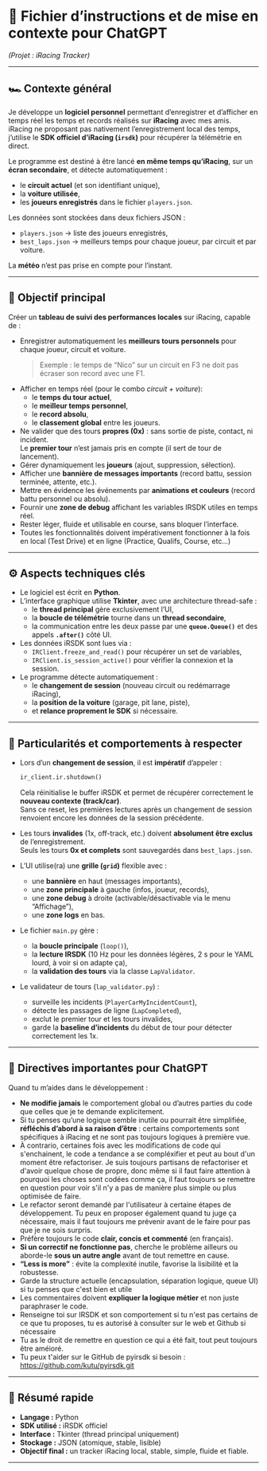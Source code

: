 # 🧠 Fichier d’instructions et de mise en contexte pour ChatGPT  
*(Projet : iRacing Tracker)*

---

## 🏎️ Contexte général

Je développe un **logiciel personnel** permettant d’enregistrer et d’afficher en temps réel les temps et records réalisés sur **iRacing** avec mes amis.  
iRacing ne proposant pas nativement l’enregistrement local des temps, j’utilise le **SDK officiel d’iRacing (`irsdk`)** pour récupérer la télémétrie en direct.

Le programme est destiné à être lancé **en même temps qu’iRacing**, sur un **écran secondaire**, et détecte automatiquement :
- le **circuit actuel** (et son identifiant unique),
- la **voiture utilisée**,
- les **joueurs enregistrés** dans le fichier `players.json`.

Les données sont stockées dans deux fichiers JSON :
- `players.json` → liste des joueurs enregistrés,  
- `best_laps.json` → meilleurs temps pour chaque joueur, par circuit et par voiture.

La **météo** n’est pas prise en compte pour l’instant.

---

## 🎯 Objectif principal

Créer un **tableau de suivi des performances locales** sur iRacing, capable de :
- Enregistrer automatiquement les **meilleurs tours personnels** pour chaque joueur, circuit et voiture.  
  > Exemple : le temps de “Nico” sur un circuit en F3 ne doit pas écraser son record avec une F1.
- Afficher en temps réel (pour le combo *circuit + voiture*):
  - le **temps du tour actuel**,  
  - le **meilleur temps personnel**,  
  - le **record absolu**,  
  - le **classement global** entre les joueurs.
- Ne valider que des tours **propres (0x)** : sans sortie de piste, contact, ni incident.  
  Le **premier tour** n’est jamais pris en compte (il sert de tour de lancement).
- Gérer dynamiquement les **joueurs** (ajout, suppression, sélection).
- Afficher une **bannière de messages importants** (record battu, session terminée, attente, etc.).
- Mettre en évidence les événements par **animations et couleurs** (record battu personnel ou absolu).
- Fournir une **zone de debug** affichant les variables IRSDK utiles en temps réel.
- Rester léger, fluide et utilisable en course, sans bloquer l’interface.
- Toutes les fonctionnalités doivent impérativement fonctionner à la fois en local (Test Drive) et en ligne (Practice, Qualifs, Course, etc...)

---

## ⚙️ Aspects techniques clés

- Le logiciel est écrit en **Python**.  
- L’interface graphique utilise **Tkinter**, avec une architecture thread-safe :
  - le **thread principal** gère exclusivement l’UI,  
  - la **boucle de télémétrie** tourne dans un **thread secondaire**,  
  - la communication entre les deux passe par une **`queue.Queue()`** et des appels **`.after()`** côté UI.  
- Les données iRSDK sont lues via :
  - `IRClient.freeze_and_read()` pour récupérer un set de variables,
  - `IRClient.is_session_active()` pour vérifier la connexion et la session.
- Le programme détecte automatiquement :
  - le **changement de session** (nouveau circuit ou redémarrage iRacing),
  - la **position de la voiture** (garage, pit lane, piste),
  - et **relance proprement le SDK** si nécessaire.

---

## 🧩 Particularités et comportements à respecter

- Lors d’un **changement de session**, il est **impératif** d’appeler :
  ```python
  ir_client.ir.shutdown()
  ```
  Cela réinitialise le buffer iRSDK et permet de récupérer correctement le **nouveau contexte (track/car)**.  
  Sans ce reset, les premières lectures après un changement de session renvoient encore les données de la session précédente.

- Les tours **invalides** (1x, off-track, etc.) doivent **absolument être exclus** de l’enregistrement.  
  Seuls les tours **0x et complets** sont sauvegardés dans `best_laps.json`.

- L’UI utilise(ra) une **grille (`grid`)** flexible avec :
  - une **bannière** en haut (messages importants),
  - une **zone principale** à gauche (infos, joueur, records),
  - une **zone debug** à droite (activable/désactivable via le menu “Affichage”),
  - une **zone logs** en bas.

- Le fichier `main.py` gère :
  - la **boucle principale** (`loop()`),
  - la **lecture IRSDK** (10 Hz pour les données légères, 2 s pour le YAML lourd, à voir si on adapte ça),
  - la **validation des tours** via la classe `LapValidator`.

- Le validateur de tours (`lap_validator.py`) :
  - surveille les incidents (`PlayerCarMyIncidentCount`),
  - détecte les passages de ligne (`LapCompleted`),
  - exclut le premier tour et les tours invalides,
  - garde la **baseline d’incidents** du début de tour pour détecter correctement les 1x.

---

## 🧠 Directives importantes pour ChatGPT

Quand tu m’aides dans le développement :

- **Ne modifie jamais** le comportement global ou d’autres parties du code que celles que je te demande explicitement.  
- Si tu penses qu’une logique semble inutile ou pourrait être simplifiée, **réfléchis d’abord à sa raison d’être** : certains comportements sont spécifiques à iRacing et ne sont pas toujours logiques à première vue.  
- À contrario, certaines fois avec les modifications de code qui s'enchainent, le code a tendance a se compléxifier et peut au bout d'un moment être refactoriser. Je suis toujours partisans de refactoriser et d'avoir quelque chose de propre, donc même si il faut faire attention à pourquoi les choses sont codées comme ça, il faut toujours se remettre en question pour voir s'il n'y a pas de manière plus simple ou plus optimisée de faire.
- Le refactor seront demandé par l'utilisateur à certaine étapes de développement. Tu peux en proposer également quand tu juge ça nécessaire, mais il faut toujours me prévenir avant de le faire pour pas que je ne sois surpris.
- Préfère toujours le code **clair, concis et commenté** (en français).  
- **Si un correctif ne fonctionne pas**, cherche le problème ailleurs ou aborde-le **sous un autre angle** avant de tout remettre en cause.  
- **“Less is more”** : évite la complexité inutile, favorise la lisibilité et la robustesse.  
- Garde la structure actuelle (encapsulation, séparation logique, queue UI) si tu penses que c'est bien et utile
- Les commentaires doivent **expliquer la logique métier** et non juste paraphraser le code.
- Renseigne toi sur IRSDK et son comportement si tu n'est pas certains de ce que tu proposes, tu es autorisé à consulter sur le web et Github si nécessaire
- Tu as le droit de remettre en question ce qui a été fait, tout peut toujours être améioré.
- Tu peux t'aider sur le GitHub de pyirsdk si besoin : https://github.com/kutu/pyirsdk.git

---

## 📄 Résumé rapide
- **Langage :** Python  
- **SDK utilisé :** iRSDK officiel  
- **Interface :** Tkinter (thread principal uniquement)  
- **Stockage :** JSON (atomique, stable, lisible)  
- **Objectif final :** un tracker iRacing local, stable, simple, fluide et fiable.

---
